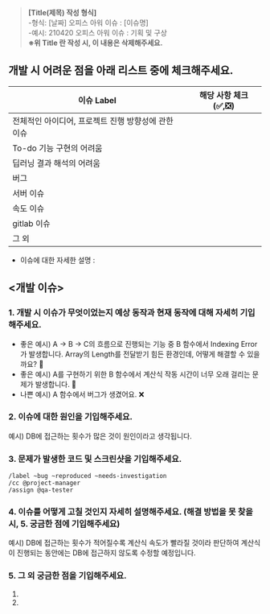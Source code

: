 >**[Title(제목) 작성 형식]**    
-형식: [날짜] 오피스 아워 이슈 : [이슈명]     
-예시: 210420 오피스 아워 이슈 : 기획 및 구상     
**※위 Title 란 작성 시, 이 내용은 삭제해주세요.**


## 개발 시 어려운 점을 아래 리스트 중에 체크해주세요.
| 이슈 Label| 해당 사항 체크(✅,❎) |
| ------ | ------ |
| 전체적인 아이디어, 프로젝트 진행 방향성에 관한 이슈 |  |
| To-do 기능 구현의 어려움 |  |
| 딥러닝 결과 해석의 어려움 |  |
| 버그 |  |
| 서버 이슈 |  |
| 속도 이슈 |  |
| gitlab 이슈 |  |
| 그 외 |  |

- 이슈에 대한 자세한 설명 :

## <개발 이슈>

### 1. 개발 시 이슈가 무엇이었는지 예상 동작과 현재 동작에 대해 자세히 기입해주세요.

- 좋은 예시)  A → B → C의 흐름으로 진행되는 기능 중 B 함수에서 Indexing Error가 발생합니다. Array의 Length를 전달받기 힘든 환경인데, 어떻게 해결할 수 있을까요? 💯
- 좋은 예시) A를 구현하기 위한 B 함수에서 계산식 작동 시간이 너무 오래 걸리는 문제가 발생합니다. 💯
- 나쁜 예시) A 함수에서 버그가 생겼어요. ❌


### 2. 이슈에 대한 원인을 기입해주세요.

예시) DB에 접근하는 횟수가 많은 것이 원인이라고 생각됩니다.


### 3. 문제가 발생한 코드 및 스크린샷을 기입해주세요.

```
/label ~bug ~reproduced ~needs-investigation
/cc @project-manager
/assign @qa-tester
```


### 4. 이슈를 어떻게 고칠 것인지 자세히 설명해주세요. (해결 방법을 못 찾을 시, 5. 궁금한 점에 기입해주세요)

예시) DB에 접근하는 횟수가 적어질수록 계산식 속도가 빨라질 것이라 판단하여 계산식이 진행되는 동안에는 DB에 접근하지 않도록 수정할 예정입니다.


### 5. 그 외 궁금한 점을 기입해주세요.

1. 
2.

